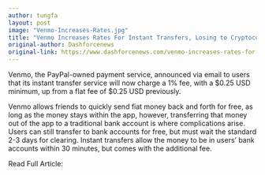 ```yaml
---
author: tungfa
layout: post
image: "Venmo-Increases-Rates.jpg"
title: "Venmo Increases Rates For Instant Transfers, Losing to Cryptocurrency's Fast Cheap Settlement"
original-author: Dashforcenews
original-link: https://www.dashforcenews.com/venmo-increases-rates-for-instant-transfers-losing-to-cryptocurrencys-fast-cheap-settlement/
---
```


Venmo, the PayPal-owned payment service, announced via email to users that its instant transfer service will now charge a 1% fee, with a $0.25 USD minimum, up from a flat fee of $0.25 USD previously.

Venmo allows friends to quickly send fiat money back and forth for free, as long as the money stays within the app, however, transferring that money out of the app to a traditional bank account is where complications arise. Users can still transfer to bank accounts for free, but must wait the standard 2-3 days for clearing. Instant transfers allow the money to be in users’ bank accounts within 30 minutes, but comes with the additional fee.

Read Full Article:
